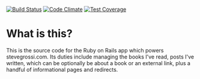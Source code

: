 [![Build Status](https://codeship.com/projects/de77ce40-55ac-0132-5ab4-0a29efabe26e/status)](https://codeship.com/projects/49354)
[![Code Climate](https://codeclimate.com/github/stevegrossi/stevegrossi/badges/gpa.svg)](https://codeclimate.com/github/stevegrossi/stevegrossi)
[![Test Coverage](https://codeclimate.com/github/stevegrossi/stevegrossi/badges/coverage.svg)](https://codeclimate.com/github/stevegrossi/stevegrossi/coverage)

# What is this?

This is the source code for the Ruby on Rails app which powers stevegrossi.com. Its duties include managing the books I've read, posts I've written, which can be optionally be about a book or an external link, plus a handful of informational pages and redirects.
